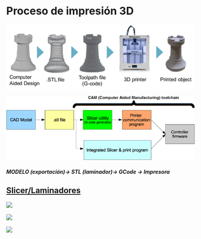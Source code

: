 # Proceso de impresión 3D
![](./images/3D-printing-process-chain.png)

![](./images/20-best-3d-printing-software-tools-all-are-free.png)

##### MODELO (exportación)-> STL (laminador)-> GCode -> Impresora

## [Slicer/Laminadores](./3.0.Slicers.md)

![](https://upload.wikimedia.org/wikipedia/commons/thumb/0/0f/Infill_density.jpg/220px-Infill_density.jpg)

![](https://encrypted-tbn0.gstatic.com/images?q=tbn%3AANd9GcTngPP-JBdgFZos4bwJiuMUzGPMnk91Hu-5TEujpquw30h6TNjA)

![](https://static.wixstatic.com/media/d5bf0f_5e9bd4d87bd04f32997ab4143e7bee63~mv2.png/v1/fill/w_593,h_404,al_c,q_80,usm_0.66_1.00_0.01/d5bf0f_5e9bd4d87bd04f32997ab4143e7bee63~mv2.webp)